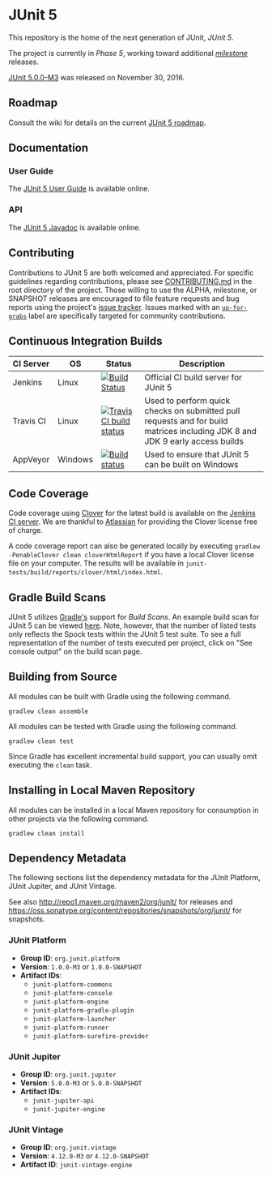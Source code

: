# JUnit 5

This repository is the home of the next generation of JUnit, _JUnit 5_.

The project is currently in _Phase 5_, working toward additional [_milestone_](https://github.com/junit-team/junit5/milestones) releases.

[JUnit 5.0.0-M3](https://github.com/junit-team/junit5/releases/tag/r5.0.0-M3)
was released on November 30, 2016.

## Roadmap

Consult the wiki for details on the current [JUnit 5 roadmap](https://github.com/junit-team/junit5/wiki#roadmap).

## Documentation

### User Guide

The [JUnit 5 User Guide] is available online.

### API

The [JUnit 5 Javadoc] is available online.

## Contributing

Contributions to JUnit 5 are both welcomed and appreciated. For specific guidelines
regarding contributions, please see [CONTRIBUTING.md] in the root directory of the
project. Those willing to use the ALPHA, milestone, or SNAPSHOT releases are encouraged
to file feature requests and bug reports using the project's
[issue tracker](https://github.com/junit-team/junit5/issues). Issues marked with an
<a href="https://github.com/junit-team/junit5/issues?q=is%3Aissue+is%3Aopen+label%3Aup-for-grabs">`up-for-grabs`</a>
label are specifically targeted for community contributions.

## Continuous Integration Builds

| CI Server | OS      | Status | Description |
| --------- | ------- | ------ | ----------- |
| Jenkins   | Linux   | [![Build Status](https://junit.ci.cloudbees.com/job/JUnit5/badge/icon)](https://junit.ci.cloudbees.com/job/JUnit5) | Official CI build server for JUnit 5 |
| Travis CI | Linux   | [![Travis CI build status](https://travis-ci.org/junit-team/junit5.svg?branch=master)](https://travis-ci.org/junit-team/junit5) | Used to perform quick checks on submitted pull requests and for build matrices including JDK 8 and JDK 9 early access builds |
| AppVeyor  | Windows | [![Build status](https://ci.appveyor.com/api/projects/status/xv8wc8w9sr44ghc4/branch/master?svg=true)](https://ci.appveyor.com/project/marcphilipp/junit5/branch/master) | Used to ensure that JUnit 5 can be built on Windows |

## Code Coverage

Code coverage using [Clover] for the latest build is available on the [Jenkins CI server].
We are thankful to [Atlassian] for providing the Clover license free of charge.

A code coverage report can also be generated locally by executing
`gradlew -PenableClover clean cloverHtmlReport` if you have a local Clover license file
on your computer. The results will be available in
`junit-tests/build/reports/clover/html/index.html`.

## Gradle Build Scans

JUnit 5 utilizes [Gradle's](https://gradle.com/) support for _Build Scans_. An example
build scan for JUnit 5 can be viewed [here](https://scans.gradle.com/s/pgjgssca2kkli).
Note, however, that the number of listed tests only reflects the Spock tests within the
JUnit 5 test suite. To see a full representation of the number of tests executed per
project, click on "See console output" on the build scan page.

## Building from Source

All modules can be built with Gradle using the following command.

```
gradlew clean assemble
```

All modules can be tested with Gradle using the following command.

```
gradlew clean test
```

Since Gradle has excellent incremental build support, you can usually omit executing the `clean` task.

## Installing in Local Maven Repository

All modules can be installed in a local Maven repository for consumption in other projects via the following command.

```
gradlew clean install
```

## Dependency Metadata

The following sections list the dependency metadata for the JUnit Platform, JUnit
Jupiter, and JUnit Vintage.

See also <http://repo1.maven.org/maven2/org/junit/> for releases and <https://oss.sonatype.org/content/repositories/snapshots/org/junit/> for snapshots.

### JUnit Platform

- **Group ID**: `org.junit.platform`
- **Version**: `1.0.0-M3` or `1.0.0-SNAPSHOT`
- **Artifact IDs**:
  - `junit-platform-commons`
  - `junit-platform-console`
  - `junit-platform-engine`
  - `junit-platform-gradle-plugin`
  - `junit-platform-launcher`
  - `junit-platform-runner`
  - `junit-platform-surefire-provider`

### JUnit Jupiter

- **Group ID**: `org.junit.jupiter`
- **Version**: `5.0.0-M3` or `5.0.0-SNAPSHOT`
- **Artifact IDs**:
  - `junit-jupiter-api`
  - `junit-jupiter-engine`

### JUnit Vintage

- **Group ID**: `org.junit.vintage`
- **Version**: `4.12.0-M3` or `4.12.0-SNAPSHOT`
- **Artifact ID**: `junit-vintage-engine`


[Atlassian]: https://www.atlassian.com/
[Clover]: https://www.atlassian.com/software/clover/
[CONTRIBUTING.md]: https://github.com/junit-team/junit5/blob/master/CONTRIBUTING.md
[Jenkins CI server]: https://junit.ci.cloudbees.com/job/JUnit5/lastSuccessfulBuild/clover-report/
[JUnit 5 Javadoc]: http://junit.org/junit5/docs/current/api/
[JUnit 5 User Guide]: http://junit.org/junit5/docs/current/user-guide/
[Prototype]: https://github.com/junit-team/junit5/wiki/Prototype
[Twitter]: https://twitter.com/junitlambda
